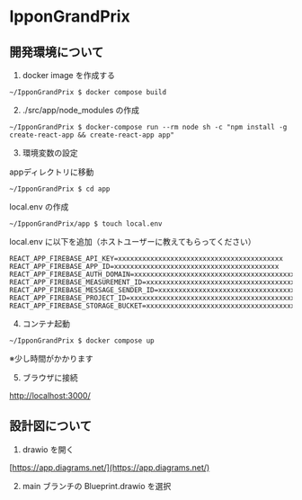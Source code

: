 # IpponGrandPrix

## 開発環境について

1. docker image を作成する

```
~/IpponGrandPrix $ docker compose build
```

2. ./src/app/node_modules の作成

```
~/IpponGrandPrix $ docker-compose run --rm node sh -c "npm install -g create-react-app && create-react-app app"
```

3. 環境変数の設定

appディレクトリに移動

```
~/IpponGrandPrix $ cd app
```

local.env の作成

```
~/IpponGrandPrix/app $ touch local.env
```

local.env に以下を追加（ホストユーザーに教えてもらってください）

```
REACT_APP_FIREBASE_API_KEY=xxxxxxxxxxxxxxxxxxxxxxxxxxxxxxxxxxxxxxxxx
REACT_APP_FIREBASE_APP_ID=xxxxxxxxxxxxxxxxxxxxxxxxxxxxxxxxxxxxxxxxx
REACT_APP_FIREBASE_AUTH_DOMAIN=xxxxxxxxxxxxxxxxxxxxxxxxxxxxxxxxxxxxxxxxx
REACT_APP_FIREBASE_MEASUREMENT_ID=xxxxxxxxxxxxxxxxxxxxxxxxxxxxxxxxxxxxxxxxx
REACT_APP_FIREBASE_MESSAGE_SENDER_ID=xxxxxxxxxxxxxxxxxxxxxxxxxxxxxxxxxxxxxxxxx
REACT_APP_FIREBASE_PROJECT_ID=xxxxxxxxxxxxxxxxxxxxxxxxxxxxxxxxxxxxxxxxx
REACT_APP_FIREBASE_STORAGE_BUCKET=xxxxxxxxxxxxxxxxxxxxxxxxxxxxxxxxxxxxxxxxx
```


4. コンテナ起動

```
~/IpponGrandPrix $ docker compose up
```

※少し時間がかかります

5. ブラウザに接続

[http://localhost:3000/](http://localhost:3000/)

## 設計図について

1. drawio を開く

[https://app.diagrams.net/](https://app.diagrams.net/)

2. main ブランチの Blueprint.drawio を選択
